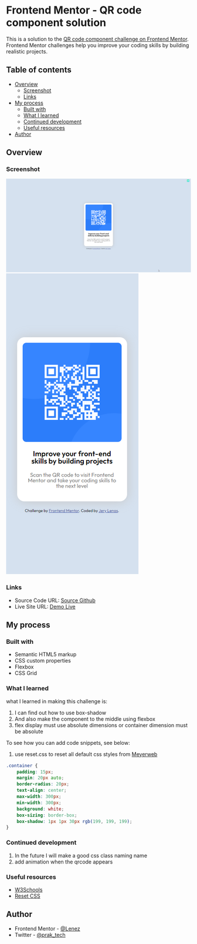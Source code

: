 # Frontend Mentor - QR code component solution

This is a solution to the [QR code component challenge on Frontend Mentor](https://www.frontendmentor.io/challenges/qr-code-component-iux_sIO_H). Frontend Mentor challenges help you improve your coding skills by building realistic projects.

## Table of contents

- [Overview](#overview)
  - [Screenshot](#screenshot)
  - [Links](#links)
- [My process](#my-process)
  - [Built with](#built-with)
  - [What I learned](#what-i-learned)
  - [Continued development](#continued-development)
  - [Useful resources](#useful-resources)
- [Author](#author)

## Overview

### Screenshot

![Desktop preview](./screenshoot/desktop-preview.png)
![Mobile preview](./screenshoot/mobile-preview.png)

### Links

- Source Code URL: [Source Github](https://github.com/lenez12/QR-cod--component.git)
- Live Site URL: [Demo Live](http://live.testingalltech.xyz/)

## My process

### Built with

- Semantic HTML5 markup
- CSS custom properties
- Flexbox
- CSS Grid

### What I learned

what I learned in making this challenge is:

1. I can find out how to use box-shadow
2. And also make the component to the middle using flexbox
3. flex display must use absolute dimensions or container dimension must be absolute

To see how you can add code snippets, see below:

1. use reset.css to reset all default css styles from [Meyerweb](https://meyerweb.com/eric/tools/css/reset/)

```css
.container {
	padding: 15px;
	margin: 20px auto;
	border-radius: 20px;
	text-align: center;
	max-width: 300px;
	min-width: 300px;
	background: white;
	box-sizing: border-box;
	box-shadow: 1px 1px 30px rgb(199, 199, 199);
}
```

### Continued development

1. In the future I will make a good css class naming name
2. add animation when the qrcode appears

### Useful resources

- [W3Schools](https://www.w3schools.com/howto/howto_css_center-vertical.asp)
- [Reset CSS](https://meyerweb.com/eric/tools/css/reset/)

## Author

- Frontend Mentor - [@Lenez](https://www.frontendmentor.io/profile/yourusername)
- Twitter - [@prak_tech](https://www.twitter.com/prak_tech)


